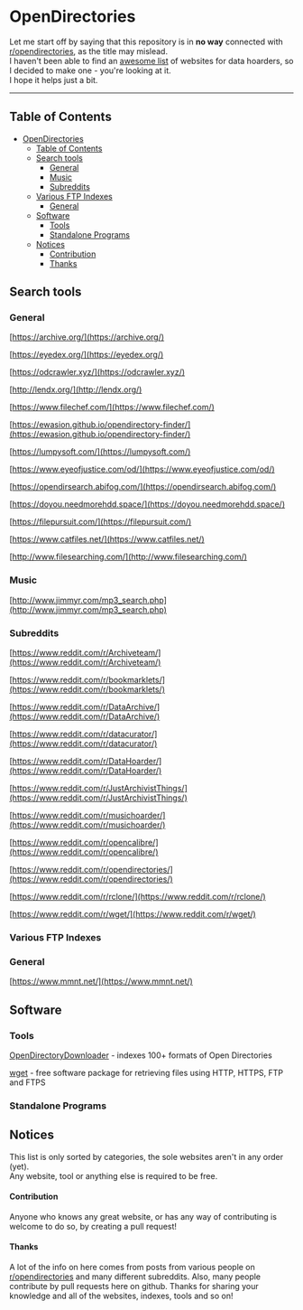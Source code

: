 # OpenDirectories

Let me start off by saying that this repository is in **no way** connected with [r/opendirectories](https://www.reddit.com/r/opendirectories), as the title may mislead.  
I haven't been able to find an [awesome list](https://github.com/sindresorhus/awesome) of websites for data hoarders, so I decided to make one - you're looking at it.  
I hope it helps just a bit.

---

## Table of Contents

-   [OpenDirectories](#opendirectories)
    -   [Table of Contents](#table-of-contents)
    -   [Search tools](#search-tools)
        -   [General](#general)
        -   [Music](#music)
        -   [Subreddits](#subreddits)
    -   [Various FTP Indexes](#various-ftp-indexes)
        -   [General](#general-1)
    -   [Software](#software)
        -   [Tools](#tools)
        -   [Standalone Programs](#standalone-programs)
    -   [Notices](#notices)
        -   [Contribution](#contribution)
        -   [Thanks](#thanks)

## Search tools

### General

[https://archive.org/](https://archive.org/)

[https://eyedex.org/](https://eyedex.org/)

[https://odcrawler.xyz/](https://odcrawler.xyz/)

[http://lendx.org/](http://lendx.org/)

[https://www.filechef.com/](https://www.filechef.com/)

[https://ewasion.github.io/opendirectory-finder/](https://ewasion.github.io/opendirectory-finder/)

[https://lumpysoft.com/](https://lumpysoft.com/)

[https://www.eyeofjustice.com/od/](https://www.eyeofjustice.com/od/)

[https://opendirsearch.abifog.com/](https://opendirsearch.abifog.com/)

[https://doyou.needmorehdd.space/](https://doyou.needmorehdd.space/)

[https://filepursuit.com/](https://filepursuit.com/)

[https://www.catfiles.net/](https://www.catfiles.net/)

[http://www.filesearching.com/](http://www.filesearching.com/)

### Music

[http://www.jimmyr.com/mp3_search.php](http://www.jimmyr.com/mp3_search.php)

### Subreddits

[https://www.reddit.com/r/Archiveteam/](https://www.reddit.com/r/Archiveteam/)

[https://www.reddit.com/r/bookmarklets/](https://www.reddit.com/r/bookmarklets/)

[https://www.reddit.com/r/DataArchive/](https://www.reddit.com/r/DataArchive/)

[https://www.reddit.com/r/datacurator/](https://www.reddit.com/r/datacurator/)

[https://www.reddit.com/r/DataHoarder/](https://www.reddit.com/r/DataHoarder/)

[https://www.reddit.com/r/JustArchivistThings/](https://www.reddit.com/r/JustArchivistThings/)

[https://www.reddit.com/r/musichoarder/](https://www.reddit.com/r/musichoarder/)

[https://www.reddit.com/r/opencalibre/](https://www.reddit.com/r/opencalibre/)

[https://www.reddit.com/r/opendirectories/](https://www.reddit.com/r/opendirectories/)

[https://www.reddit.com/r/rclone/](https://www.reddit.com/r/rclone/)

[https://www.reddit.com/r/wget/](https://www.reddit.com/r/wget/)

### Various FTP Indexes

### General

[https://www.mmnt.net/](https://www.mmnt.net/)

## Software

### Tools

[OpenDirectoryDownloader](https://github.com/KoalaBear84/OpenDirectoryDownloader/) - indexes 100+ formats of Open Directories

[wget](https://www.gnu.org/software/wget/) - free software package for retrieving files using HTTP, HTTPS, FTP and FTPS

### Standalone Programs

## Notices

This list is only sorted by categories, the sole websites aren't in any order (yet).  
Any website, tool or anything else is required to be free.

#### Contribution

Anyone who knows any great website, or has any way of contributing is welcome to do so, by creating a pull request!

#### Thanks

A lot of the info on here comes from posts from various people on [r/opendirectories](https://www.reddit.com/r/opendirectories) and many different subreddits. Also, many people contribute by pull requests here on github. Thanks for sharing your knowledge and all of the websites, indexes, tools and so on!
